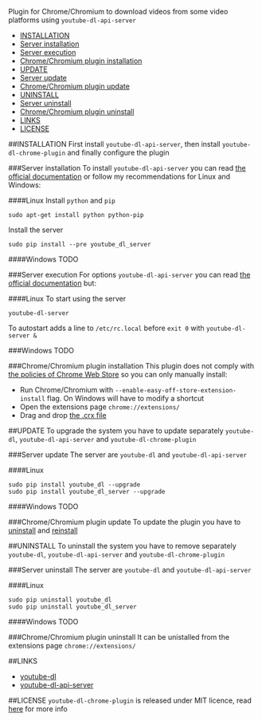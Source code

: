 Plugin for Chrome/Chromium to download videos from some video platforms using `youtube-dl-api-server`

* [INSTALLATION](#installation)
 * [Server installation](#server-installation)
 * [Server execution](#server-execution)
 * [Chrome/Chromium plugin installation](#chromechromium-plugin-installation)
* [UPDATE](#update)
 * [Server update](#server-update)
 * [Chrome/Chromium plugin update](#chromechromium-plugin-update)
* [UNINSTALL](#uninstall)
 * [Server uninstall](#server-uninstall)
 * [Chrome/Chromium plugin uninstall](#chromechromium-plugin-uninstall)
* [LINKS](#links)
* [LICENSE](#license)

##INSTALLATION
First install `youtube-dl-api-server`, then install `youtube-dl-chrome-plugin` and finally configure the plugin

###Server installation
To install `youtube-dl-api-server` you can read [the official documentation](https://youtube-dl-api-server.readthedocs.io/en/latest/install.html) or follow my recommendations for Linux and Windows:

####Linux
Install `python` and `pip`

    sudo apt-get install python python-pip

Install the server

    sudo pip install --pre youtube_dl_server

####Windows
TODO

###Server execution
For options `youtube-dl-api-server` you can read [the official documentation](https://youtube-dl-api-server.readthedocs.io/en/latest/server-manual.html) but:

####Linux
To start using the server

    youtube-dl-server

To autostart adds a line to `/etc/rc.local` before `exit 0` with `youtube-dl-server &`

###Windows
TODO

###Chrome/Chromium plugin installation
This plugin does not comply with [the policies of Chrome Web Store](https://developer.chrome.com/webstore/program_policies) so you can only manually install:
- Run Chrome/Chromium with `--enable-easy-off-store-extension-install` flag. On Windows will have to modify a shortcut
- Open the extensions page `chrome://extensions/`
- Drag and drop [the .crx file](https://github.com/r4mos/youtube-dl-chrome-plugin/raw/master/bin/chrome-plugin.crx)

##UPDATE
To upgrade the system you have to update separately `youtube-dl`, `youtube-dl-api-server` and `youtube-dl-chrome-plugin`

###Server update
The server are `youtube-dl` and `youtube-dl-api-server`

####Linux

    sudo pip install youtube_dl --upgrade
    sudo pip install youtube_dl_server --upgrade

####Windows
TODO

###Chrome/Chromium plugin update
To update the plugin you have to [uninstall](#chromechromium-plugin-uninstall) and [reinstall](#chromechromium-plugin-installation)

##UNINSTALL
To uninstall the system you have to remove separately `youtube-dl`, `youtube-dl-api-server` and `youtube-dl-chrome-plugin`

###Server uninstall
The server are `youtube-dl` and `youtube-dl-api-server`

####Linux

    sudo pip uninstall youtube_dl
    sudo pip uninstall youtube_dl_server

####Windows
TODO

###Chrome/Chromium plugin uninstall
It can be unistalled from the extensions page `chrome://extensions/`

##LINKS
- [youtube-dl](https://github.com/rg3/youtube-dl)
- [youtube-dl-api-server](https://github.com/jaimeMF/youtube-dl-api-server)

##LICENSE
`youtube-dl-chrome-plugin` is released under MIT licence, read [here](https://github.com/r4mos/youtube-dl-chrome-plugin/blob/master/LICENSE) for more info
